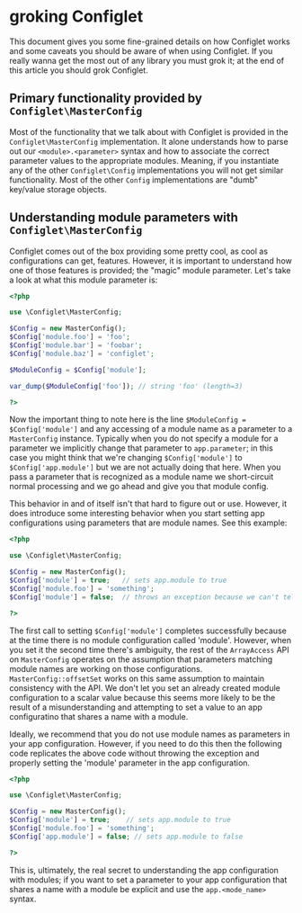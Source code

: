 # groking Configlet

This document gives you some fine-grained details on how Configlet works and some caveats you should be aware of when using Configlet. If you really wanna get the most out of any library you must grok it; at the end of this article you should grok Configlet.

## Primary functionality provided by `Configlet\MasterConfig`

Most of the functionality that we talk about with Configlet is provided in the `Configlet\MasterConfig` implementation. It alone understands how to parse out our `<module>.<parameter>` syntax and how to associate the correct parameter values to the appropriate modules. Meaning, if you instantiate any of the other `Configlet\Config` implementations you will not get similar functionality. Most of the other `Config` implementations are "dumb" key/value storage objects.

## Understanding module parameters with `Configlet\MasterConfig`

Configlet comes out of the box providing some pretty cool, as cool as configurations can get, features. However, it is important to understand how one of those features is provided; the "magic" module parameter. Let's take a look at what this module parameter is:

```php
<?php

use \Configlet\MasterConfig;

$Config = new MasterConfig();
$Config['module.foo'] = 'foo';
$Config['module.bar'] = 'foobar';
$Config['module.baz'] = 'configlet';

$ModuleConfig = $Config['module'];

var_dump($ModuleConfig['foo']); // string 'foo' (length=3)

?>
```

Now the important thing to note here is the line `$ModuleConfig = $Config['module']` and any accessing of a module name as a parameter to a `MasterConfig` instance. Typically when you do not specify a module for a parameter we implicitly change that parameter to `app.parameter`; in this case you might think that we're changing `$Config['module']` to `$Config['app.module']` but we are not actually doing that here. When you pass a parameter that is recognized as a module name we short-circuit normal processing and we go ahead and give you that module config.

This behavior in and of itself isn't that hard to figure out or use. However, it does introduce some interesting behavior when you start setting app configurations using parameters that are module names. See this example:

```php
<?php

use \Configlet\MasterConfig;

$Config = new MasterConfig();
$Config['module'] = true;   // sets app.module to true
$Config['module.foo'] = 'something';
$Config['module'] = false;  // throws an exception because we can't tell if you want to change app.module or the actual module configuration

?>
```

The first call to setting `$Config['module']` completes successfully because at the time there is no module configuration called 'module'. However, when you set it the second time there's ambiguity, the rest of the `ArrayAccess` API on `MasterConfig` operates on the assumption that parameters matching module names are working on those configurations. `MasterConfig::offsetSet` works on this same assumption to maintain consistency with the API. We don't let you set an already created module configuration to a scalar value because this seems more likely to be the result of a misunderstanding and attempting to set a value to an app configuratino that shares a name with a module.

Ideally, we recommend that you do not use module names as parameters in your app configuration. However, if you need to do this then the following code replicates the above code without throwing the exception and properly setting the 'module' parameter in the app configuration.


```php
<?php

use \Configlet\MasterConfig;

$Config = new MasterConfig();
$Config['module'] = true;    // sets app.module to true
$Config['module.foo'] = 'something';
$Config['app.module'] = false; // sets app.module to false

?>
```

This is, ultimately, the real secret to understanding the app configuration with modules; if you want to set a parameter to your app configuration that shares a name with a module be explicit and use the `app.<mode_name>` syntax.
